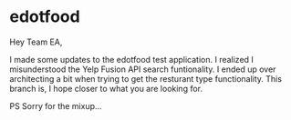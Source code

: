# edotfood

Hey Team EA,

I made some updates to the edotfood test application. I realized I misunderstood the Yelp Fusion API search funtionality.
I ended up over architecting a bit when trying to get the resturant type functionality. This branch is, I hope closer to what you 
are looking for. 

PS Sorry for the mixup...

